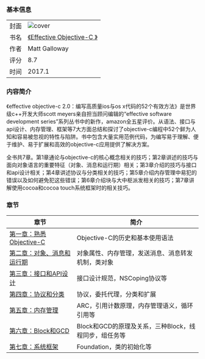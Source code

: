 
### 基本信息
|||
|-|-|
|封面|![cover](https://images-na.ssl-images-amazon.com/images/I/512-SBQ3PML.jpg)|
|书名|[《Effective Objective-C 》](https://github.com/wangwalker/Study/blob/master/book/02_effective_objective_c/content.pdf)|
|作者| Matt Galloway |
|评分|8.7|
|时间|2017.1|

### 内容简介

《effective objective-c 2.0：编写高质量ios与os x代码的52个有效方法》是世界级c++开发大师scott meyers亲自担当顾问编辑的“effective software development series”系列丛书中的新作，amazon全五星评价。从语法、接口与api设计、内存管理、框架等7大方面总结和探讨了objective-c编程中52个鲜为人知和容易被忽视的特性与陷阱。书中包含大量实用范例代码，为编写易于理解、便于维护、易于扩展和高效的objective-c应用提供了解决方案。

全书共7章。第1章通论与objective-c的核心概念相关的技巧；第2章讲述的技巧与面向对象语言的重要特征（对象、消息和运行期）相关；第3章介绍的技巧与接口和api设计相关；第4章讲述协议与分类相关的技巧；第5章介绍内存管理中易犯的错误以及如何避免犯这些错误；第6章介绍块与大中枢派发相关的技巧；第7章讲解使用cocoa和cocoa touch系统框架时的相关技巧。

### 章节

|章节|简介|
|-|-|
|[第一章：熟悉Objective-C](https://github.com/wangwalker/Study/blob/master/book/02_effective_objective_c/1_introduction.pdf)|Objective-C的历史和基本使用语法|
|[第二章：对象、消息和运行期](https://github.com/wangwalker/Study/blob/master/book/02_effective_objective_c/2_runtime.pdf)|对象属性、内存管理，发送消息、消息转发机制，类对象|
|[第三章：接口和API设计](https://github.com/wangwalker/Study/blob/master/book/02_effective_objective_c/3_interface.pdf)|接口设计规范，NSCoping协议等|
|[第四章：协议和分类](https://github.com/wangwalker/Study/blob/master/book/02_effective_objective_c/4_category.pdf)|协议，委托代理，分类和扩展|
|[第五章：内存管理](https://github.com/wangwalker/Study/blob/master/book/02_effective_objective_c/5_memory.pdf)|ARC，引用计数原理，内存管理语义，循环引用等|
|[第六章：Block和GCD](https://github.com/wangwalker/Study/blob/master/book/02_effective_objective_c/6_gcd_block.pdf)|Block和GCD的原理及关系，三种Block，线程同步，组任务等|
|[第七章：系统框架](https://github.com/wangwalker/Study/blob/master/book/02_effective_objective_c/7_framework.pdf)|Foundation，类的初始化等|